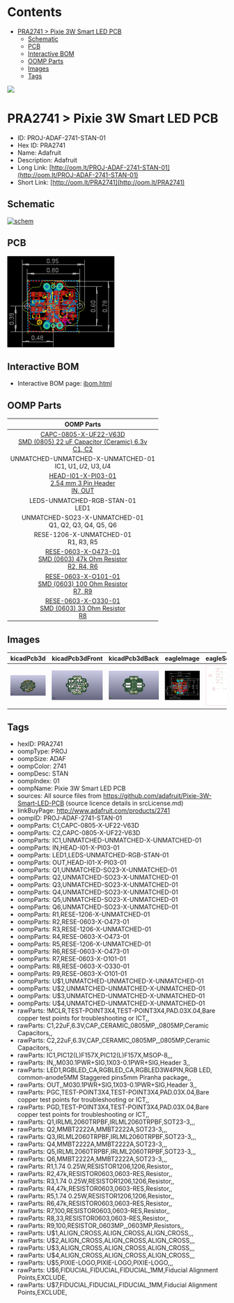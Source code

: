 



Contents
========

* [PRA2741 > Pixie 3W Smart LED PCB](#pra2741--pixie-3w-smart-led-pcb)
	* [Schematic](#schematic)
	* [PCB](#pcb)
	* [Interactive BOM](#interactive-bom)
	* [OOMP Parts](#oomp-parts)
	* [Images](#images)
	* [Tags](#tags)
  
![][im]
# PRA2741 > Pixie 3W Smart LED PCB

- ID: PROJ-ADAF-2741-STAN-01
- Hex ID: PRA2741
- Name: Adafruit
- Description: Adafruit
- Long Link: [http://oom.lt/PROJ-ADAF-2741-STAN-01](http://oom.lt/PROJ-ADAF-2741-STAN-01)
- Short Link: [http://oom.lt/PRA2741](http://oom.lt/PRA2741)

## Schematic
  
[![schem](eagleSchemImage.png)](eagleSchemImage.png)
## PCB
  
[![pcb](eagleImage.png)](eagleImage.png)
## Interactive BOM

- Interactive BOM page: [ibom.html](https://htmlpreview.github.io/?https://github.com/oomlout/oomlout_OOMP_projects/blob/main/PROJ-ADAF-2741-STAN-01/kicad/bom/ibom.html)

## OOMP Parts
  

|OOMP Parts|
| :---: |
|[CAPC-0805-X-UF22-V63D<br> SMD (0805) 22 uF Capacitor (Ceramic) 6.3v<br> C1, C2](https://github.com/oomlout/oomlout_OOMP_parts/tree/main/CAPC-0805-X-UF22-V63D/)|
|UNMATCHED-UNMATCHED-X-UNMATCHED-01<BR>IC1, U$1, U$2, U$3, U$4|
|[HEAD-I01-X-PI03-01<br> 2.54 mm 3 Pin Header<br> IN, OUT](https://github.com/oomlout/oomlout_OOMP_parts/tree/main/HEAD-I01-X-PI03-01/)|
|LEDS-UNMATCHED-RGB-STAN-01<BR>LED1|
|UNMATCHED-SO23-X-UNMATCHED-01<BR>Q1, Q2, Q3, Q4, Q5, Q6|
|RESE-1206-X-UNMATCHED-01<BR>R1, R3, R5|
|[RESE-0603-X-O473-01<br> SMD (0603) 47k Ohm Resistor<br> R2, R4, R6](https://github.com/oomlout/oomlout_OOMP_parts/tree/main/RESE-0603-X-O473-01/)|
|[RESE-0603-X-O101-01<br> SMD (0603) 100 Ohm Resistor<br> R7, R9](https://github.com/oomlout/oomlout_OOMP_parts/tree/main/RESE-0603-X-O101-01/)|
|[RESE-0603-X-O330-01<br> SMD (0603) 33 Ohm Resistor<br> R8](https://github.com/oomlout/oomlout_OOMP_parts/tree/main/RESE-0603-X-O330-01/)|

## Images
  
  

|kicadPcb3d|kicadPcb3dFront|kicadPcb3dBack|eagleImage|eagleSchemImage|
| :---: | :---: | :---: | :---: | :---: |
|[![kicadPcb3d](kicadPcb3d_140.png)](kicadPcb3d.png)|[![kicadPcb3dFront](kicadPcb3dFront_140.png)](kicadPcb3dFront.png)|[![kicadPcb3dBack](kicadPcb3dBack_140.png)](kicadPcb3dBack.png)|[![eagleImage](eagleImage_140.png)](eagleImage.png)|[![eagleSchemImage](eagleSchemImage_140.png)](eagleSchemImage.png)|

## Tags

- hexID: PRA2741
- oompType: PROJ
- oompSize: ADAF
- oompColor: 2741
- oompDesc: STAN
- oompIndex: 01
- oompName: Pixie 3W Smart LED PCB
- sources: All source files from https://github.com/adafruit/Pixie-3W-Smart-LED-PCB (source licence details in srcLicense.md)
- linkBuyPage: http://www.adafruit.com/products/2741
- oompID: PROJ-ADAF-2741-STAN-01
- oompParts: C1,CAPC-0805-X-UF22-V63D
- oompParts: C2,CAPC-0805-X-UF22-V63D
- oompParts: IC1,UNMATCHED-UNMATCHED-X-UNMATCHED-01
- oompParts: IN,HEAD-I01-X-PI03-01
- oompParts: LED1,LEDS-UNMATCHED-RGB-STAN-01
- oompParts: OUT,HEAD-I01-X-PI03-01
- oompParts: Q1,UNMATCHED-SO23-X-UNMATCHED-01
- oompParts: Q2,UNMATCHED-SO23-X-UNMATCHED-01
- oompParts: Q3,UNMATCHED-SO23-X-UNMATCHED-01
- oompParts: Q4,UNMATCHED-SO23-X-UNMATCHED-01
- oompParts: Q5,UNMATCHED-SO23-X-UNMATCHED-01
- oompParts: Q6,UNMATCHED-SO23-X-UNMATCHED-01
- oompParts: R1,RESE-1206-X-UNMATCHED-01
- oompParts: R2,RESE-0603-X-O473-01
- oompParts: R3,RESE-1206-X-UNMATCHED-01
- oompParts: R4,RESE-0603-X-O473-01
- oompParts: R5,RESE-1206-X-UNMATCHED-01
- oompParts: R6,RESE-0603-X-O473-01
- oompParts: R7,RESE-0603-X-O101-01
- oompParts: R8,RESE-0603-X-O330-01
- oompParts: R9,RESE-0603-X-O101-01
- oompParts: U$1,UNMATCHED-UNMATCHED-X-UNMATCHED-01
- oompParts: U$2,UNMATCHED-UNMATCHED-X-UNMATCHED-01
- oompParts: U$3,UNMATCHED-UNMATCHED-X-UNMATCHED-01
- oompParts: U$4,UNMATCHED-UNMATCHED-X-UNMATCHED-01
- rawParts: !MCLR,TEST-POINT3X4,TEST-POINT3X4,PAD.03X.04,Bare copper test points for troubleshooting or ICT,,
- rawParts: C1,22uF,6.3V,CAP_CERAMIC_0805MP,_0805MP,Ceramic Capacitors,,
- rawParts: C2,22uF,6.3V,CAP_CERAMIC_0805MP,_0805MP,Ceramic Capacitors,,
- rawParts: IC1,PIC12(L)F157X,PIC12(L)F157X,MSOP-8,,,
- rawParts: IN,,M030.1PWR+SIG,1X03-0.1PWR+SIG,Header 3,,
- rawParts: LED1,RGBLED_CA,RGBLED_CA,RGBLED3W4PIN,RGB LED, common-anode5MM Staggered pins5mm Piranha package,,
- rawParts: OUT,,M030.1PWR+SIG,1X03-0.1PWR+SIG,Header 3,,
- rawParts: PGC,TEST-POINT3X4,TEST-POINT3X4,PAD.03X.04,Bare copper test points for troubleshooting or ICT,,
- rawParts: PGD,TEST-POINT3X4,TEST-POINT3X4,PAD.03X.04,Bare copper test points for troubleshooting or ICT,,
- rawParts: Q1,IRLML2060TRPBF,IRLML2060TRPBF,SOT23-3,,,
- rawParts: Q2,MMBT2222A,MMBT2222A,SOT23-3,,,
- rawParts: Q3,IRLML2060TRPBF,IRLML2060TRPBF,SOT23-3,,,
- rawParts: Q4,MMBT2222A,MMBT2222A,SOT23-3,,,
- rawParts: Q5,IRLML2060TRPBF,IRLML2060TRPBF,SOT23-3,,,
- rawParts: Q6,MMBT2222A,MMBT2222A,SOT23-3,,,
- rawParts: R1,1.74 0.25W,RESISTOR1206,1206,Resistor,,
- rawParts: R2,47k,RESISTOR0603,0603-RES,Resistor,,
- rawParts: R3,1.74 0.25W,RESISTOR1206,1206,Resistor,,
- rawParts: R4,47k,RESISTOR0603,0603-RES,Resistor,,
- rawParts: R5,1.74 0.25W,RESISTOR1206,1206,Resistor,,
- rawParts: R6,47k,RESISTOR0603,0603-RES,Resistor,,
- rawParts: R7,100,RESISTOR0603,0603-RES,Resistor,,
- rawParts: R8,33,RESISTOR0603,0603-RES,Resistor,,
- rawParts: R9,100,RESISTOR_0603MP,_0603MP,Resistors,,
- rawParts: U$1,ALIGN_CROSS,ALIGN_CROSS,ALIGN_CROSS,,,
- rawParts: U$2,ALIGN_CROSS,ALIGN_CROSS,ALIGN_CROSS,,,
- rawParts: U$3,ALIGN_CROSS,ALIGN_CROSS,ALIGN_CROSS,,,
- rawParts: U$4,ALIGN_CROSS,ALIGN_CROSS,ALIGN_CROSS,,,
- rawParts: U$5,PIXIE-LOGO,PIXIE-LOGO,PIXIE-LOGO,,,
- rawParts: U$6,FIDUCIAL,FIDUCIAL,FIDUCIAL_1MM,Fiducial Alignment Points,EXCLUDE,
- rawParts: U$7,FIDUCIAL,FIDUCIAL,FIDUCIAL_1MM,Fiducial Alignment Points,EXCLUDE,



[im]: kicadPcb3d_450.png
